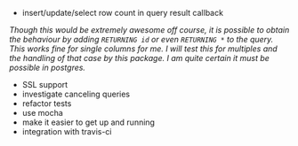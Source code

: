 - insert/update/select row count in query result callback 


_Though this would be extremely awesome off course, it is possible to obtain the behaviour by adding `RETURNING id` or even `RETURNING *` to the query. This works fine for single columns for me. I will test this for multiples and the handling of that case by this package. I am quite certain it must be possible in postgres._

- SSL support
- investigate canceling queries
- refactor tests
 - use mocha
 - make it easier to get up and running
 - integration with travis-ci